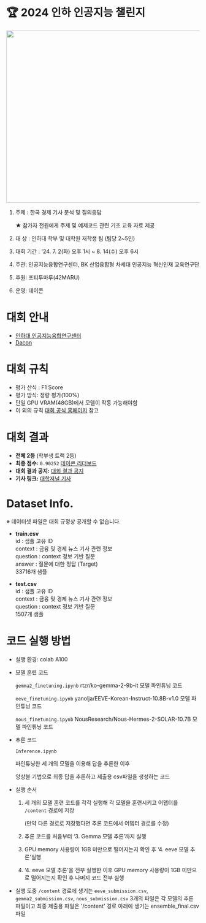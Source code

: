 # 🏆 2024 인하 인공지능 챌린지

<p align="center">
<img src="https://github.com/user-attachments/assets/40d5461b-5d0d-473c-827c-098e501b9a70" width="600" height="450">
</p>

1. 주제 : 한국 경제 기사 분석 및 질의응답
    
    ★ 참가자 전원에게 주제 및 예제코드 관련 기초 교육 자료 제공
    
2. 대 상 : 인하대 학부 및 대학원 재학생 팀 (팀당 2~5인)
3. 대회 기간 : '24. 7. 2(화) 오후 1시 ~ 8. 14(수) 오후 6시
4. 주관: 인공지능융합연구센터, BK 산업융합형 차세대 인공지능 혁신인재 교육연구단
5. 후원: 포티투마루(42MARU)
6. 운영: 데이콘

# 대회 안내
- [인하대 인공지능융합연구센터](https://aix.inha.ac.kr/?page_id=1282&vid=81)
- [Dacon](https://dacon.io/competitions/official/236291/overview/description)

# 대회 규칙

- 평가 산식 : F1 Score
- 평가 방식: 정량 평가(100%)
- 단일 GPU VRAM(48GB)에서 모델이 작동 가능해야함
- 이 외의 규칙 [대회 공식 홈페이지](https://dacon.io/competitions/official/236291/overview/rules) 참고

# 대회 결과

- **전체 2등** (학부생 트랙 2등)
- **최종 점수:** `0.90252` [데이콘 리더보드](https://dacon.io/competitions/official/236291/leaderboard)
- **대회 결과 공지:** [대회 결과 공지](https://aix.inha.ac.kr/?page_id=3841&vid=30)
- **기사 링크:** [대학저널 기사](https://dhnews.co.kr/news/view/1065575539326139)

# Dataset Info.
※ 데이터셋 파일은 대회 규정상 공개할 수 없습니다.
- **train.csv**  
    id : 샘플 고유 ID  
    context : 금융 및 경제 뉴스 기사 관련 정보  
    question : context 정보 기반 질문  
    answer : 질문에 대한 정답 (Target)  
    33716개 샘플
    
- **test.csv**  
    id : 샘플 고유 ID  
    context : 금융 및 경제 뉴스 기사 관련 정보  
    question : context 정보 기반 질문  
    1507개 샘플

# 코드 실행 방법

- 실행 환경: colab A100

- 모델 훈련 코드
    
    `gemma2_finetuning.ipynb` rtzr/ko-gemma-2-9b-it 모델 파인튜닝 코드
    
    `eeve_finetuning.ipynb` yanolja/EEVE-Korean-Instruct-10.8B-v1.0 모델 파인튜닝 코드
    
    `nous_finetuning.ipynb` NousResearch/Nous-Hermes-2-SOLAR-10.7B 모델 파인튜닝 코드
    
- 추론 코드
    
    `Inference.ipynb` 
    
    파인튜닝한 세 개의 모델을 이용해 답을 추론한 이후
    
    앙상블 기법으로 최종 답을 추론하고 제출용 csv파일을 생성하는 코드
    
- 실행 순서
    1. 세 개의 모델 훈련 코드를 각각 실행해 각 모델을 훈련시키고 어뎁터를 `/content` 경로에 저장
        
        (만약 다른 경로로 저장했다면 추론 코드에서 어뎁터 경로를 수정)
        
    2. 추론 코드를 처음부터 ‘3. Gemma 모델 추론’까지 실행
    3. GPU memory 사용량이 1GB 미만으로 떨어지는지 확인 후 ‘4. eeve 모델 추론'실행
    4.  ‘4. eeve 모델 추론'을 전부 실행한 이후 GPU memory 사용량이 1GB 미만으로 떨어지는지 확인 후 나머지 코드 전부 실행
    
- 실행 도중 `/content` 경로에 생기는 `eeve_submission.csv`, `gemma2_submission.csv`, `nous_submission.csv` 3개의 파일은 각 모델의 추론 파일이고
최종 제출용 파일은 '/content' 경로 아래에 생기는 ensemble_final.csv 파일
